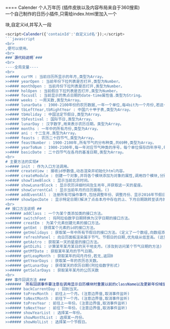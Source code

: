 ====	Calender 个人万年历 (插件皮肤以及内容布局来自于360搜索)
<br>
一个自己制作的日历小插件,只需给index.html里加入一个<div class='cal-gl'>块,自定义id,并写入一段
<br>
```javascript
<script>Calender({'containId':'自定义id名'});</script>
```javascript
<br>
,便可以使用。
<br>
###`源代码说明`###
<br>
----全局变量----
<br>
>>#### curYM : 当前日历所显示的年月,类型为Array。
>>#### yearOpen : 当前年份下拉列表是否打开,类型为Number。
>>#### monthOpen : 当前月份下拉列表是否打开,类型为Number。
>>#### holOpen : 当前假日下拉列表是否打开,类型为Number。
>>#### focusEl : 当前显示的焦点日期的date-time属性值.类型为String。
>>#### weeks : 一周天数,类型为Array。
>>#### lunarData : 1900-2100年份的农历数据,一年一个单位,每4bit为一个月份,若这一年有闰月,则用高四位表示闰月月份。类型为Array。
>>#### tbLeftYear,tbRightYear : 中国六十甲子表,类型为Array。
>>#### tbHoliday : 中国法定节假日,类型为Array。
>>#### tbFestival : 国际节日,类型为Array。
>>#### lunarDay : 汉字数字,用来表示农历日期。类型为Array。
>>#### months : 一年中的所有月份,类型为Array。
>>#### ani : 十二生肖,类型为Array。
>>#### feasts : 农历二十四节气,类型为Array。
>>#### feastNumber : 1900-2100年,所有节气的分布种类,共69种,类型为Array。
>>#### yearToNum : 1900-2100年,每一年对应节气种类的序号，每个单位保存四年序号,每8bit为一个序号,类型为Array。
>>#### basicDate : 二十四节气在各月的基准日期,类型为Array。
<br>
# 主要方法的实现#
>>#### init : 作为入口方法调用。
>>#### createView : 接收id参数值,动态渲染并初始化html内容。
>>#### createModule : 创建一个对象,并将各个模块添加为对象的属性,调用四个模块,分别为显示当前北京时间、显示当前农历块、显示当前月份日历面板、注册可操作事件,更新当前全局变量curYM。
>>#### showTimeBlock : 显示当前北京时间。
>>#### showLunarBlock : 显示农历详细时间及生肖年,并获取这一天的星座。
>>#### showCurrentCal : 显示当前年月的日历面板。()
>>#### addEventAll : 注册所有可操作事件,包括调整年份、调整月份、显示2016年节假日安排、回到当天、切换至某一天等操作。
>>#### showSpecDate : 显示特定日期(解决了点击本月中存在的上、下月日期跳转至该月的问题,根据date-time属性值来判断)
<br>
## 接口方法说明 ##
>>##### addClass : 一个为某个类添加类的接口方法。
>>##### switchFont : 将阿拉伯数字日期转换为汉字日期的接口方法。
>>##### creatEm : 为某个元素创建元素的接口方法。
>>##### getEmt : 获得某个元素的id的接口方法。
>>##### getHolidays : 获取某一年中所有节假日的接口方法。(定义了一个数组,向数组添加了这一年中所有节假日的数据)
>>##### refreshPanel : 向日历面板渲染属于节气、节假日的日期,优先级从低至高。(这里解决了可同时显示上月下月节气日期的问题,根据date-time和date-ltime属性值来判断)
>>##### getAstro : 获取某一天的星座的接口方法。
>>##### getDizhi : 计算某年某月某日的天干地支月。(涉及到访问某个节气日期的方法)
>>##### getMfDate : 获取某年某月的节气日期。
>>##### getLeapMonth : 获取某年的闰月月份,若无,返回0
>>##### getYearDays : 获取某一年的农历总天数。
>>##### getLunarDay : 获得某天的农历日期(阿拉伯数字形式)
>>##### getSolarDays : 获取某年某月的公历天数
<br>
### 事件回调方法 ###
>###### `所有回调事件要注意在调用显示日历模块时重置以前的className以及更新年份域值和月份域值`
>>##### backCurrentDay : 回到当天。
>>##### toPrevMonth : 前往上一个月。(注意边界值,取消事件监听)
>>##### toNextMonth : 前往下一个月。(注意边界值,取消事件监听)
>>##### toPrevYear : 前往上一年份。(注意边界值,取消事件监听)
>>##### toNextYear : 前往下一年份。(注意边界值,取消事件监听)
>>##### showYearList : 选择某一年份。
>>##### showMonthList : 选择某一月份。
>>##### showHolList : 选择某一个节假日。
